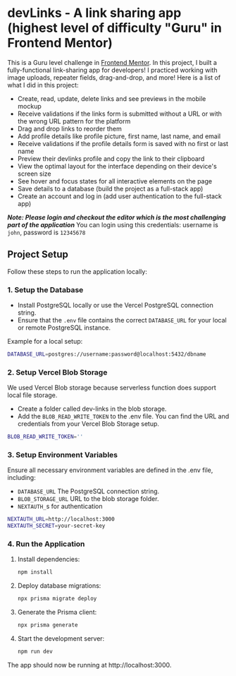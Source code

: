 # devLinks - A link sharing app (highest level of difficulty "Guru" in Frontend Mentor)
This is a Guru level challenge in [Frontend Mentor](https://www.frontendmentor.io/challenges/linksharing-app-Fbt7yweGsT). In this project, I built a fully-functional link-sharing app for developers! I practiced working with image uploads, repeater fields, drag-and-drop, and more! Here is a list of what I did in this project:
- Create, read, update, delete links and see previews in the mobile mockup
- Receive validations if the links form is submitted without a URL or with the wrong URL pattern for the platform
- Drag and drop links to reorder them
- Add profile details like profile picture, first name, last name, and email
- Receive validations if the profile details form is saved with no first or last name
- Preview their devlinks profile and copy the link to their clipboard
- View the optimal layout for the interface depending on their device's screen size
- See hover and focus states for all interactive elements on the page
- Save details to a database (build the project as a full-stack app)
- Create an account and log in (add user authentication to the full-stack app)

***Note: Please login and checkout the editor which is the most challenging part of the application***
You can login using this credentials: username is `john`, password is `12345678`

## Project Setup

Follow these steps to run the application locally:

### 1. Setup the Database

-   Install PostgreSQL locally or use the Vercel PostgreSQL connection string.
-   Ensure that the `.env` file contains the correct `DATABASE_URL` for your local or remote PostgreSQL instance.

Example for a local setup:

```bash
DATABASE_URL=postgres://username:password@localhost:5432/dbname
```

### 2. Setup Vercel Blob Storage

We used Vercel Blob storage because serverless function does support local file storage.

-   Create a folder called dev-links in the blob storage.
-   Add the `BLOB_READ_WRITE_TOKEN` to the .env file. You can find the URL and credentials from your Vercel Blob Storage setup.

```bash
BLOB_READ_WRITE_TOKEN=''
```

### 3. Setup Environment Variables

Ensure all necessary environment variables are defined in the .env file, including:

-   `DATABASE_URL` The PostgreSQL connection string.
-   `BLOB_STORAGE_URL` URL to the blob storage folder.
-   `NEXTAUTH_`s for authentication

```bash
NEXTAUTH_URL=http://localhost:3000
NEXTAUTH_SECRET=your-secret-key
```

### 4. Run the Application

1. Install dependencies:
    ```bash
    npm install
    ```
2. Deploy database migrations:
    ```bash
    npx prisma migrate deploy
    ```
3. Generate the Prisma client:
    ```bash
    npx prisma generate
    ```
4. Start the development server:
    ```bash
    npm run dev
    ```

The app should now be running at http://localhost:3000.
